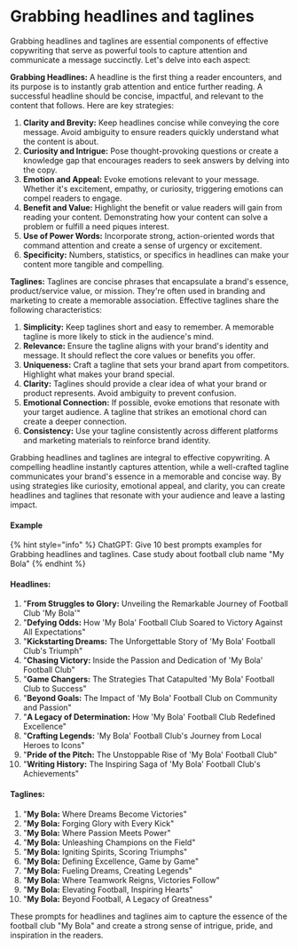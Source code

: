 # Grabbing headlines and taglines

Grabbing headlines and taglines are essential components of effective copywriting that serve as powerful tools to capture attention and communicate a message succinctly. Let's delve into each aspect:

**Grabbing Headlines:** A headline is the first thing a reader encounters, and its purpose is to instantly grab attention and entice further reading. A successful headline should be concise, impactful, and relevant to the content that follows. Here are key strategies:

1. **Clarity and Brevity:** Keep headlines concise while conveying the core message. Avoid ambiguity to ensure readers quickly understand what the content is about.
2. **Curiosity and Intrigue:** Pose thought-provoking questions or create a knowledge gap that encourages readers to seek answers by delving into the copy.
3. **Emotion and Appeal:** Evoke emotions relevant to your message. Whether it's excitement, empathy, or curiosity, triggering emotions can compel readers to engage.
4. **Benefit and Value:** Highlight the benefit or value readers will gain from reading your content. Demonstrating how your content can solve a problem or fulfill a need piques interest.
5. **Use of Power Words:** Incorporate strong, action-oriented words that command attention and create a sense of urgency or excitement.
6. **Specificity:** Numbers, statistics, or specifics in headlines can make your content more tangible and compelling.

**Taglines:** Taglines are concise phrases that encapsulate a brand's essence, product/service value, or mission. They're often used in branding and marketing to create a memorable association. Effective taglines share the following characteristics:

1. **Simplicity:** Keep taglines short and easy to remember. A memorable tagline is more likely to stick in the audience's mind.
2. **Relevance:** Ensure the tagline aligns with your brand's identity and message. It should reflect the core values or benefits you offer.
3. **Uniqueness:** Craft a tagline that sets your brand apart from competitors. Highlight what makes your brand special.
4. **Clarity:** Taglines should provide a clear idea of what your brand or product represents. Avoid ambiguity to prevent confusion.
5. **Emotional Connection:** If possible, evoke emotions that resonate with your target audience. A tagline that strikes an emotional chord can create a deeper connection.
6. **Consistency:** Use your tagline consistently across different platforms and marketing materials to reinforce brand identity.

Grabbing headlines and taglines are integral to effective copywriting. A compelling headline instantly captures attention, while a well-crafted tagline communicates your brand's essence in a memorable and concise way. By using strategies like curiosity, emotional appeal, and clarity, you can create headlines and taglines that resonate with your audience and leave a lasting impact.

#### Example

{% hint style="info" %}
ChatGPT: Give 10 best prompts examples for Grabbing headlines and taglines. Case study about football club name "My Bola"
{% endhint %}

#### **Headlines:**

1. "**From Struggles to Glory:** Unveiling the Remarkable Journey of Football Club 'My Bola'"
2. "**Defying Odds:** How 'My Bola' Football Club Soared to Victory Against All Expectations"
3. "**Kickstarting Dreams:** The Unforgettable Story of 'My Bola' Football Club's Triumph"
4. "**Chasing Victory:** Inside the Passion and Dedication of 'My Bola' Football Club"
5. "**Game Changers:** The Strategies That Catapulted 'My Bola' Football Club to Success"
6. "**Beyond Goals:** The Impact of 'My Bola' Football Club on Community and Passion"
7. "**A Legacy of Determination:** How 'My Bola' Football Club Redefined Excellence"
8. "**Crafting Legends:** 'My Bola' Football Club's Journey from Local Heroes to Icons"
9. "**Pride of the Pitch:** The Unstoppable Rise of 'My Bola' Football Club"
10. "**Writing History:** The Inspiring Saga of 'My Bola' Football Club's Achievements"

#### **Taglines:**

1. "**My Bola:** Where Dreams Become Victories"
2. "**My Bola:** Forging Glory with Every Kick"
3. "**My Bola:** Where Passion Meets Power"
4. "**My Bola:** Unleashing Champions on the Field"
5. "**My Bola:** Igniting Spirits, Scoring Triumphs"
6. "**My Bola:** Defining Excellence, Game by Game"
7. "**My Bola:** Fueling Dreams, Creating Legends"
8. "**My Bola:** Where Teamwork Reigns, Victories Follow"
9. "**My Bola:** Elevating Football, Inspiring Hearts"
10. "**My Bola:** Beyond Football, A Legacy of Greatness"

These prompts for headlines and taglines aim to capture the essence of the football club "My Bola" and create a strong sense of intrigue, pride, and inspiration in the readers.
